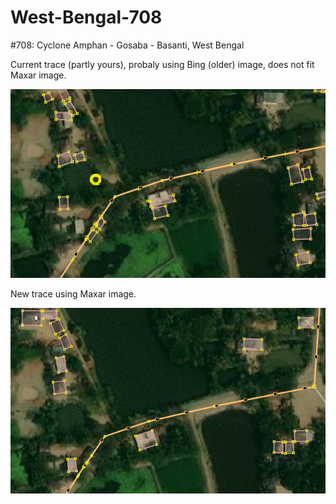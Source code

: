 # West-Bengal-708

#708: Cyclone Amphan - Gosaba - Basanti, West Bengal

Current trace (partly yours), probaly using Bing (older) image, does not fit Maxar image.

![current](https://github.com/geohachi/West-Bengal-708/blob/master/current.png)


New trace using Maxar image.

![new](https://github.com/geohachi/West-Bengal-708/blob/master/trace_with_maxar.png)
